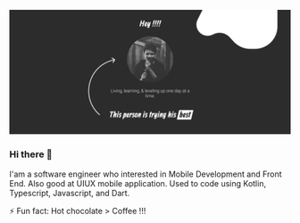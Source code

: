 ![rifansyah.github.io](https://raw.githubusercontent.com/rifansyah/rifansyah/master/assets/image.png)

### Hi there 👋
  I'am a software engineer who interested in Mobile Development and Front End. Also good at UIUX mobile application. Used to code using Kotlin, Typescript, Javascript, and Dart.

⚡ Fun fact: Hot chocolate > Coffee !!!

